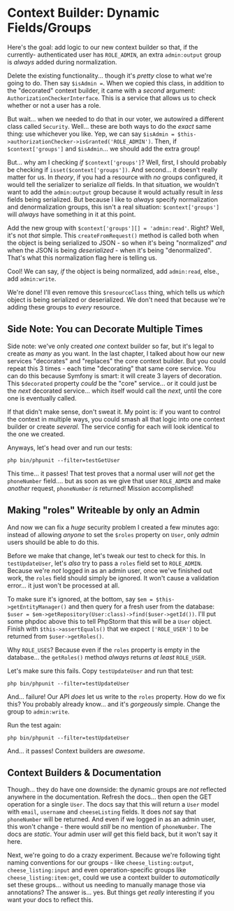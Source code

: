 # Context Builder: Dynamic Fields/Groups

Here's the goal: add logic to our new context builder so that, if the currently-
authenticated user has `ROLE_ADMIN`, an extra `admin:output` group is *always*
added during normalization.

Delete the existing functionality... though it's *pretty* close to what we're
going to do. Then say `$isAdmin =`. When we copied this class, in addition to
the "decorated" context builder, it came with a *second* argument:
`AuthorizationCheckerInterface`. This is a service that allows us to check whether
or not a user has a role.

But wait... when we needed to do that in our voter, we autowired a different
class called `Security`. Well... these are both ways to do the *exact* same thing:
use whichever you like. Yep, we can say
`$isAdmin = $this->authorizationChecker->isGranted('ROLE_ADMIN')`. Then, if
`$context['groups']` and `$isAdmin`... we should add the extra group!

But... why am I checking *if* `$context['groups']`? Well, first, I should probably
be checking if `isset($context['groups'])`. And second... it doesn't really matter
for us. In *theory*, if you had a resource with *no* groups configured, it would
tell the serializer to serialize *all* fields. In that situation, we wouldn't want
to add the `admin:output` group because it would actually result in *less* fields
being serialized. But because I like to *always* specify normalization and
denormalization groups, this isn't a real situation: `$context['groups']` will
*always* have something in it at this point.

Add the new group with `$context['groups'][] = 'admin:read'`. Right? Well, it's
not *that* simple. This `createFromRequest()` method is called both when the object
is being serialized to JSON - so when it's being "normalized" *and* when the
JSON is being *deserialized* - when it's being "denormalized". That's what
this normalization flag here is telling us.

Cool! We can say, *if* the object is being normalized, add `admin:read`, else.,
add `admin:write`.

We're done! I'll even remove this `$resourceClass` thing, which tells us *which*
object is being serialized or deserialized. We don't need that because we're adding
these groups to *every* resource.

## Side Note: You can Decorate Multiple Times

Side note: we've only created *one* context builder so far, but it's legal to create
as *many* as you want. In the last chapter, I talked about how our new services
"decorates" and "replaces" the core context builder. But you could repeat this
3 times - each time "decorating" that same core service. You can do this because
Symfony is smart: it will create 3 layers of decoration. This `$decorated` property
*could* be the "core" service... or it could just be the *next* decorated service...
which itself would call the *next*, until the core one is eventually called.

If that didn't make sense, don't sweat it. My point is: if you want to control
the context in multiple ways, you could smash all that logic into one context
builder or create *several*. The service config for each will look identical to
the one we created.

Anyways, let's head over and run our tests:

```terminal
php bin/phpunit --filter=testGetUser
```

This time... it passes! That test proves that a normal user will *not* get the
`phoneNumber` field.... but as soon as we give that user `ROLE_ADMIN` and make
*another* request, `phoneNumber` *is* returned! Mission accomplished!

## Making "roles" Writeable by only an Admin

And now we can fix a *huge* security problem I created a few minutes ago: instead
of allowing *anyone* to set the `$roles` property on `User`, only *admin* users
shouild be able to do this.

Before we make that change, let's tweak our test to check for this. In
`testUpdateUser`, let's *also* try to pass a `roles` field set to `ROLE_ADMIN`.
Because we're *not* logged in as an admin user, once we've finished out work,
the `roles` field should simply be ignored. It won't cause a validation error...
it just won't be processed at all.

To make sure it's ignored, at the bottom, say `$em = $this->getEntityManager()`
and then query for a fresh user from the database:
`$user = $em->getRepository(User:class)->find($user->getId())`. I'll put some
phpdoc above this to tell PhpStorm that this will be a `User` object. Finish
with `$this->assertEquals()` that we expect `['ROLE_USER']` to be returned from
`$user->getRoles()`.

Why `ROLE_USES`? Because even if the `roles` property is empty in the database...
the `getRoles()` method *always* returns *at least* `ROLE_USER`.

Let's make sure this fails. Copy `testUpdateUser` and run that test:

```terminal
php bin/phpunit --filter=testUpdateUser
```

And... failure! Our API *does* let us write to the `roles` property. How do we
fix this? You probably already know... and it's *gorgeously* simple. Change
the group to `admin:write`.

Run the test again:

```terminal-silent
php bin/phpunit --filter=testUpdateUser
```

And... it passes! Context builders are *awesome*.

## Context Builders & Documentation

Though... they do have one downside: the dynamic groups are *not* reflected anywhere
in the documentation. Refresh the docs... then open the GET operation for a single
`User`. The docs say that this will return a `User` model with `email`, `username`
and `cheeseListing` fields. It does *not* say that `phoneNumber` will be returned.
And even if we logged in as an admin user, this won't change - there would *still*
be no mention of `phoneNumber`. The docs are *static*. Your admin user *will* get
this field back, but it won't say it here.

Next, we're going to do a crazy experiment. Because we're following tight naming
conventions for our groups - like `cheese_listing:output`, `cheese_listing:input`
and even operation-specific groups like `cheese_listing:item:get`, could we use
a context builder to *automatically* set these groups... without us needing to
manually manage those via annotations? The answer is... yes. But things get
*really* interesting if you want your docs to reflect this.
